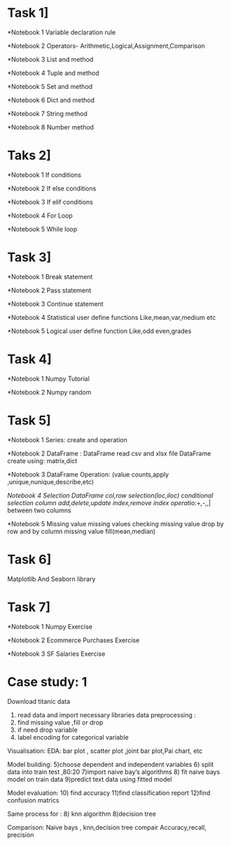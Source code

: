 
# Task 1]

*Notebook 1
Variable declaration rule

*Notebook 2
Operators- Arithmetic,Logical,Assignment,Comparison

*Notebook 3
List and method

*Notebook 4
Tuple and method

*Notebook 5
Set and method

*Notebook 6
Dict and method

*Notebook 7
String method

*Notebook 8
Number method



# Taks 2]

*Notebook 1
If conditions

*Notebook 2
If else conditions

*Notebook 3
If elif conditions

*Notebook 4
For Loop

*Notebook 5
While loop



# Task 3]

*Notebook 1
Break statement

*Notebook 2
Pass statement

*Notebook 3
Continue statement

*Notebook 4
Statistical user define functions
Like,mean,var,medium etc

*Notebook 5
Logical user define function 
Like,odd even,grades


# Task 4]

*Notebook 1
Numpy Tutorial

*Notebook 2
Numpy random


# Task 5]

*Notebook 1
Series: create and operation

*Notebook 2
DataFrame :
DataFrame read csv and xlsx file 
DataFrame create using: matrix,dict

*Notebook 3
DataFrame Operation:
(value counts,apply ,unique,nunique,describe,etc)

*Notebook 4
Selection
DataFrame col,row selection(loc,iloc)
conditional selection
column add,delete,update
index,remove index
operatio:+,-,*,| between two columns

*Notebook 5
Missing value
missing values checking 
missing value drop by row and by column
missing value fill(mean,median)


# Task 6]

Matplotlib And Seaborn library


# Task 7]

*Notebook 1
Numpy Exercise

*Notebook 2
Ecommerce Purchases Exercise

*Notebook 3
SF Salaries Exercise


 # Case study: 1

Download titanic data
1) read data and import necessary libraries 
data preprocessing : 
2) find missing value ,fill or drop
3) if need drop variable 
4) label encoding for categorical variable 

Visualisation:
EDA: bar plot , scatter plot ,joint bar plot,Pai chart, etc

Model building:
5)choose dependent and independent variables
6) split data into train test ,80:20
7)import naive bay’s algorithms 
8) fit naive bays model on train data
9)predict text data using fitted model

Model evaluation: 
10) find accuracy 
11)find classification report 
12)find confusion matrics 

Same process for :
8) knn algorithm 
8)decision tree

Comparison:
Naive bays , knn,decision tree compair 
Accuracy,recall, precision






